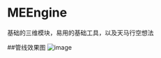 # MEEngine
基础的三维模块，易用的基础工具，以及天马行空想法


##管线效果图
![image]([https://github.com/RigelStudio/Rigel3D/blob/master/Data/Images/IMG_2400.GIF])
